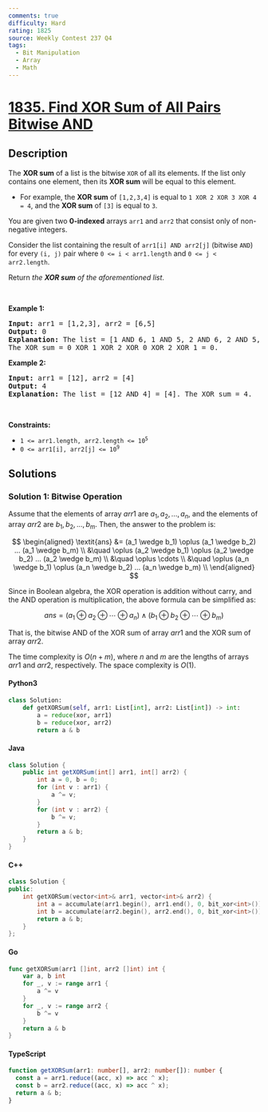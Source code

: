 ```yaml
---
comments: true
difficulty: Hard
rating: 1825
source: Weekly Contest 237 Q4
tags:
  - Bit Manipulation
  - Array
  - Math
---
```


<!-- problem:start -->

# [1835. Find XOR Sum of All Pairs Bitwise AND](https://leetcode.com/problems/find-xor-sum-of-all-pairs-bitwise-and)


## Description

<!-- description:start -->

<p>The <strong>XOR sum</strong> of a list is the bitwise <code>XOR</code> of all its elements. If the list only contains one element, then its <strong>XOR sum</strong> will be equal to this element.</p>

<ul>
	<li>For example, the <strong>XOR sum</strong> of <code>[1,2,3,4]</code> is equal to <code>1 XOR 2 XOR 3 XOR 4 = 4</code>, and the <strong>XOR sum</strong> of <code>[3]</code> is equal to <code>3</code>.</li>
</ul>

<p>You are given two <strong>0-indexed</strong> arrays <code>arr1</code> and <code>arr2</code> that consist only of non-negative integers.</p>

<p>Consider the list containing the result of <code>arr1[i] AND arr2[j]</code> (bitwise <code>AND</code>) for every <code>(i, j)</code> pair where <code>0 &lt;= i &lt; arr1.length</code> and <code>0 &lt;= j &lt; arr2.length</code>.</p>

<p>Return <em>the <strong>XOR sum</strong> of the aforementioned list</em>.</p>

<p>&nbsp;</p>
<p><strong class="example">Example 1:</strong></p>

<pre>
<strong>Input:</strong> arr1 = [1,2,3], arr2 = [6,5]
<strong>Output:</strong> 0
<strong>Explanation:</strong> The list = [1 AND 6, 1 AND 5, 2 AND 6, 2 AND 5, 3 AND 6, 3 AND 5] = [0,1,2,0,2,1].
The XOR sum = 0 XOR 1 XOR 2 XOR 0 XOR 2 XOR 1 = 0.
</pre>

<p><strong class="example">Example 2:</strong></p>

<pre>
<strong>Input:</strong> arr1 = [12], arr2 = [4]
<strong>Output:</strong> 4
<strong>Explanation:</strong> The list = [12 AND 4] = [4]. The XOR sum = 4.
</pre>

<p>&nbsp;</p>
<p><strong>Constraints:</strong></p>

<ul>
	<li><code>1 &lt;= arr1.length, arr2.length &lt;= 10<sup>5</sup></code></li>
	<li><code>0 &lt;= arr1[i], arr2[j] &lt;= 10<sup>9</sup></code></li>
</ul>

<!-- description:end -->

## Solutions

<!-- solution:start -->

### Solution 1: Bitwise Operation

Assume that the elements of array $arr1$ are $a_1, a_2, ..., a_n$, and the elements of array $arr2$ are $b_1, b_2, ..., b_m$. Then, the answer to the problem is:

$$
\begin{aligned}
\textit{ans} &= (a_1 \wedge b_1) \oplus (a_1 \wedge b_2) ... (a_1 \wedge b_m) \\
&\quad \oplus (a_2 \wedge b_1) \oplus (a_2 \wedge b_2) ... (a_2 \wedge b_m) \\
&\quad \oplus \cdots \\
&\quad \oplus (a_n \wedge b_1) \oplus (a_n \wedge b_2) ... (a_n \wedge b_m) \\
\end{aligned}
$$

Since in Boolean algebra, the XOR operation is addition without carry, and the AND operation is multiplication, the above formula can be simplified as:

$$
\textit{ans} = (a_1 \oplus a_2 \oplus \cdots \oplus a_n) \wedge (b_1 \oplus b_2 \oplus \cdots \oplus b_m)
$$

That is, the bitwise AND of the XOR sum of array $arr1$ and the XOR sum of array $arr2$.

The time complexity is $O(n + m)$, where $n$ and $m$ are the lengths of arrays $arr1$ and $arr2$, respectively. The space complexity is $O(1)$.

<!-- tabs:start -->

#### Python3

```python
class Solution:
    def getXORSum(self, arr1: List[int], arr2: List[int]) -> int:
        a = reduce(xor, arr1)
        b = reduce(xor, arr2)
        return a & b
```

#### Java

```java
class Solution {
    public int getXORSum(int[] arr1, int[] arr2) {
        int a = 0, b = 0;
        for (int v : arr1) {
            a ^= v;
        }
        for (int v : arr2) {
            b ^= v;
        }
        return a & b;
    }
}
```

#### C++

```cpp
class Solution {
public:
    int getXORSum(vector<int>& arr1, vector<int>& arr2) {
        int a = accumulate(arr1.begin(), arr1.end(), 0, bit_xor<int>());
        int b = accumulate(arr2.begin(), arr2.end(), 0, bit_xor<int>());
        return a & b;
    }
};
```

#### Go

```go
func getXORSum(arr1 []int, arr2 []int) int {
	var a, b int
	for _, v := range arr1 {
		a ^= v
	}
	for _, v := range arr2 {
		b ^= v
	}
	return a & b
}
```

#### TypeScript

```ts
function getXORSum(arr1: number[], arr2: number[]): number {
  const a = arr1.reduce((acc, x) => acc ^ x);
  const b = arr2.reduce((acc, x) => acc ^ x);
  return a & b;
}
```

<!-- tabs:end -->

<!-- solution:end -->

<!-- problem:end -->
